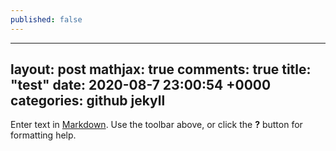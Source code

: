 ```yaml
---
published: false
---
```

---
layout: post
mathjax: true
comments: true
title:  "test"
date:   2020-08-7 23:00:54 +0000
categories: github jekyll
---


Enter text in [Markdown](http://daringfireball.net/projects/markdown/). Use the toolbar above, or click the **?** button for formatting help.
